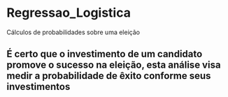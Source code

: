 # Regressao_Logistica
Cálculos de probabilidades sobre uma eleição

## É certo que o investimento de um candidato promove o sucesso na eleição, esta análise visa medir a probabilidade de êxito conforme seus investimentos
